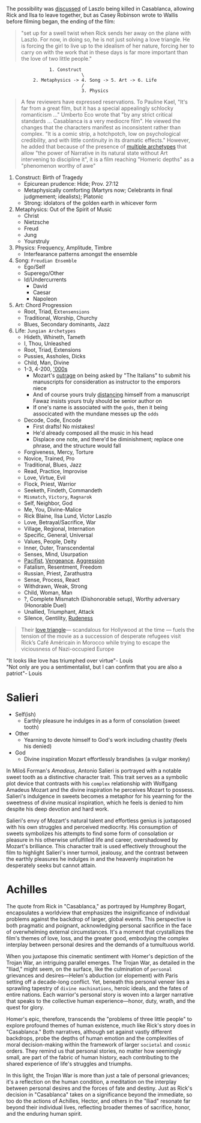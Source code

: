 The possibility was [discussed](https://en.wikipedia.org/wiki/Casablanca_(film)#Writing) of Laszlo being killed in Casablanca, allowing Rick and Ilsa to leave together, but as Casey Robinson wrote to Wallis before filming began, the ending of the film:      
> "set up for a swell twist when Rick sends her away on the plane with Laszlo. For now, in doing so, he is not just solving a love triangle. He is forcing the girl to live up to the idealism of her nature, forcing her to carry on with the work that in these days is far more important than the love of two little people."

                    1. Construct
                                \
              2. Metaphysics -> 4. Song -> 5. Art -> 6. Life
                                /
                                3. Physics
>A few reviewers have expressed reservations. To Pauline Kael, "It's far from a great film, but it has a special appealingly schlocky romanticism ..." Umberto Eco wrote that "by any strict critical standards ... Casablanca is a very mediocre film". He viewed the changes that the characters manifest as inconsistent rather than complex. "It is a comic strip, a hotchpotch, low on psychological credibility, and with little continuity in its dramatic effects." However, he added that because of the presence of [multiple archetypes](https://en.wikipedia.org/wiki/Casablanca_(film)#Enduring_popularity) that allow "the power of Narrative in its natural state without Art intervening to discipline it", it is a film reaching "Homeric depths" as a "phenomenon worthy of awe"
1. Construct: Birth of Tragedy
   - Epicurean prudence: Hide; Prov. 27:12 
   - Metaphysically comforting (Martyrs now; Celebrants in final judgmement; idealists); Platonic
   - Strong: idolators of the golden earth in whicever form
2. Metaphysics: Out of the Spirit of Music
   - Christ
   - Nietzsche
   - Freud
   - Jung
   - Yourstruly
4. Physics: Frequency, Amplitude, Timbre
   - Interfearance patterns amongst the ensemble
5. Song: `Freudian Ensemble`
   - Ego/Self
   - Superego/Other
   - Id/Undercurrents
      - David
      - Caesar
      - Napoleon
6. Art: Chord Progression
   - Root, Triad, Ex`tensensions`
   - Traditional, Worship, Churchy
   - Blues, Secondary dominants, Jazz
7. Life: `Jungian Archetypes`
   - Hideth, Whineth, Tameth
   - I, Thou, Unleashed
   - Root, Triad, Extensions
   - Pussies, Assholes, Dicks
   - Child, Man, Divine
   - 1-3, 4-200, ['000s](https://www.youtube.com/watch?v=Mw8NR6p8gyI)
      - Mozart's [outrage](https://en.wikipedia.org/wiki/Amadeus_(film)) on being asked by "The Italians" to submit his manuscripts for consideration as instructor to the emporors niece
      - And of course yours truly [distancing](https://pubmed.ncbi.nlm.nih.gov/37965904/) himself from a manuscript Fawaz insists yours truly should be senior author on
      - If one's name is associated with the `gods`, then it being associcated with the mundane messes up the `odds`
   - Decode, Code, Encode
      - First drafts! No mistakes!
      - He'd already composed all the music in his head
      - Displace one note, and there'd be diminishment; replace one phrase, and the structure would fall
   - Forgiveness, Mercy, Torture
   - Novice, Trained, Pro
   - Traditional, Blues, Jazz
   - Read, Practice, Improvise
   - Love, Virtue, Evil
   - Flock, Priest, Warrior
   - Seeketh, Findeth, Commandeth
   - `Mismatch`, `Victory`, `Ragnarok`
   - Self, Neighbor, God
   - Me, You, Divine-Malice
   - Rick Blaine, Ilsa Lund, Victor Laszlo
   - Love, Betrayal/Sacrifice, War
   - Village, Regional, Internation
   - Specific, General, Universal
   - Values, People, Deity
   - Inner, Outer, Transcendental
   - Senses, Mind, Usurpation
   - [Pacifist](https://www.reddit.com/r/lebowski/comments/16rxs25/dude_gives_up_pacifism_at_the_end/), [Vengeance](https://en.wikipedia.org/wiki/Quentin_Tarantino), [Aggression](https://www.gutenberg.org/files/52190/52190-h/52190-h.htm#WHY_I_AM_SO_WISE)
   - Fatalism, Resentment, Freedom  
   - Russian, Priest, Zarathustra
   - Sense, Process, React
   - Withdrawn, Weak, Strong
   - Child, Woman, Man
   - ?, Complete Mismatch (Dishonorable setup), Worthy adversary (Honorable Duel)
   - Unallied, Triumphant, Attack
   - Silence, Gentility, [Rudeness](https://github.com/abikesa/hideth/blob/main/README.md)
   
> Their [love triangle](https://calgaryherald.com/news/local-news/casablanca-had-a-rocky-start-80-years-later-still-a-classic-from-the-archives)— scandalous for Hollywood at the time — fuels the tension of the movie as a succession of desperate refugees visit Rick’s Café Américain in Morocco while trying to escape the viciousness of Nazi-occupied Europe

"It looks like love has triumphed over virtue"- Louis   
"Not only are you a sentimentalist, but I can confirm that you are also a patriot"- Louis    

# Salieri

- Self(ish)
   - Earthly pleasure he indulges in as a form of consolation (sweet tooth)  
- Other
   - Yearning to devote himself to God's work including chastity (feels his denied)
- God
   - Divine inspiration Mozart effortlessly brandishes (a vulgar monkey)

In Miloš Forman's *Amadeus*, Antonio Salieri is portrayed with a notable sweet tooth as a distinctive character trait. This trait serves as a symbolic plot device that contrasts with his `complex` relationship with Wolfgang Amadeus Mozart and the divine inspiration he perceives Mozart to possess. Salieri's indulgence in sweets becomes a metaphor for his yearning for the sweetness of divine musical inspiration, which he feels is denied to him despite his deep devotion and hard work.

Salieri's envy of Mozart's natural talent and effortless genius is juxtaposed with his own struggles and perceived mediocrity. His consumption of sweets symbolizes his attempts to find some form of consolation or pleasure in his otherwise unfulfilled life and career, overshadowed by Mozart's brilliance. This character trait is used effectively throughout the film to highlight Salieri's inner turmoil, jealousy, and the contrast between the earthly pleasures he indulges in and the heavenly inspiration he desperately seeks but cannot attain.

# Achilles

The quote from Rick in "Casablanca," as portrayed by Humphrey Bogart, encapsulates a worldview that emphasizes the insignificance of individual problems against the backdrop of larger, global events. This perspective is both pragmatic and poignant, acknowledging personal sacrifice in the face of overwhelming external circumstances. It's a moment that crystallizes the film's themes of love, loss, and the greater good, embodying the complex interplay between personal desires and the demands of a tumultuous world.

When you juxtapose this cinematic sentiment with Homer's depiction of the Trojan War, an intriguing parallel emerges. The Trojan War, as detailed in the "Iliad," might seem, on the surface, like the culmination of `personal` grievances and desires—Helen's abduction (or elopement) with Paris setting off a decade-long conflict. Yet, beneath this personal veneer lies a sprawling tapestry of `divine machinations`, heroic ideals, and the fates of entire nations. Each warrior's personal story is woven into a larger narrative that speaks to the collective human experience—honor, duty, wrath, and the quest for glory.

Homer's epic, therefore, transcends the "problems of three little people" to explore profound themes of human existence, much like Rick's story does in "Casablanca." Both narratives, although set against vastly different backdrops, probe the depths of human emotion and the complexities of moral decision-making within the framework of larger `societal` and `cosmic` orders. They remind us that personal stories, no matter how seemingly small, are part of the fabric of human history, each contributing to the shared experience of life's struggles and triumphs.

In this light, the Trojan War is more than just a tale of personal grievances; it's a reflection on the human condition, a meditation on the interplay between personal desires and the forces of fate and destiny. Just as Rick's decision in "Casablanca" takes on a significance beyond the immediate, so too do the actions of Achilles, Hector, and others in the "Iliad" resonate far beyond their individual lives, reflecting broader themes of sacrifice, honor, and the enduring human spirit.
